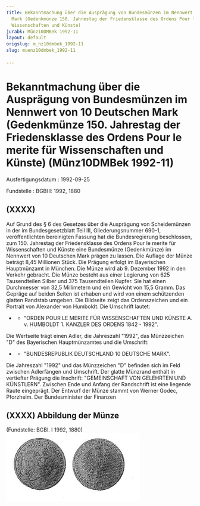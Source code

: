 ```yaml
---
Title: Bekanntmachung über die Ausprägung von Bundesmünzen im Nennwert von 10 Deutschen
  Mark (Gedenkmünze 150. Jahrestag der Friedensklasse des Ordens Pour le merite für
  Wissenschaften und Künste)
jurabk: Münz10DMBek 1992-11
layout: default
origslug: m_nz10dmbek_1992-11
slug: muenz10dmbek_1992-11

---
```


# Bekanntmachung über die Ausprägung von Bundesmünzen im Nennwert von 10 Deutschen Mark (Gedenkmünze 150. Jahrestag der Friedensklasse des Ordens Pour le merite für Wissenschaften und Künste) (Münz10DMBek 1992-11)

Ausfertigungsdatum
:   1992-09-25

Fundstelle
:   BGBl I: 1992, 1880



## (XXXX)

Auf Grund des § 6 des Gesetzes über die Ausprägung von Scheidemünzen in der im Bundesgesetzblatt Teil III, Gliederungsnummer 690-1, veröffentlichten bereinigten Fassung hat die Bundesregierung beschlossen, zum 150. Jahrestag der Friedensklasse des Ordens Pour le
merite für Wissenschaften und Künste eine Bundesmünze (Gedenkmünze) im Nennwert von 10 Deutschen Mark prägen zu lassen. Die Auflage der Münze beträgt 8,45 Millionen Stück. Die Prägung erfolgt im Bayerischen Hauptmünzamt in München.
Die Münze wird ab 9. Dezember 1992 in den Verkehr gebracht.
Die Münze besteht aus einer Legierung von 625 Tausendteilen Silber und 375 Tausendteilen Kupfer. Sie hat einen Durchmesser von 32,5 Millimetern und ein Gewicht von 15,5 Gramm.
Das Gepräge auf beiden Seiten ist erhaben und wird von einem schützenden glatten Randstab umgeben.
Die Bildseite zeigt das Ordenszeichen und ein Portrait von Alexander von Humboldt. Die Umschrift lautet:

*    *   "ORDEN POUR LE MERITE FÜR WISSENSCHAFTEN UND KÜNSTE A. v. HUMBOLDT 1. KANZLER DES ORDENS 1842 - 1992".



Die Wertseite trägt einen Adler, die Jahreszahl "1992", das Münzzeichen "D" des Bayerischen Hauptmünzamtes und die Umschrift:

*    *   "BUNDESREPUBLIK DEUTSCHLAND 10 DEUTSCHE MARK".



Die Jahreszahl "1992" und das Münzzeichen "D" befinden sich im Feld zwischen Adlerfängen und Umschrift.
Der glatte Münzrand enthält in vertiefter Prägung die Inschrift:
"GEMEINSCHAFT VON GELEHRTEN UND KÜNSTLERN".
Zwischen Ende und Anfang der Randschrift ist eine liegende Raute eingeprägt.
Der Entwurf der Münze stammt von Werner Godec, Pforzheim.
Der Bundesminister der Finanzen


## (XXXX) Abbildung der Münze

(Fundstelle: BGBl. I 1992, 1880)
![bgbl1_1992_j1880_0010.jpg](bgbl1_1992_j1880_0010.jpg)
